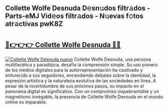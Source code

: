 ## Collette Wolfe Desnuda D𝚎sn𝚞dos filtr𝚊dos - Parts-eMJ Vid𝚎os filtr𝚊dos - N𝚞evas f𝚘tos atr𝚊ctivas pwK8Z

# <h2><a href="http://mb7d6rb.tromn.icu/?c=Collette+Wolfe+Desnuda">🔗👉👉👉 Collette Wolfe Desnuda 🔗🔗</a></h2>

[![Collette Wolfe Desnuda nuevo](https://i.imgur.com/pEAQMta.gif)](http://mb7d6rb.tromn.icu/?c=Collette+Wolfe+Desnuda)
Collette Wolfe Desnuda, una persona multifacética y paradójica, desafía la comprensión simple. Su uso pionero de los medios digitales para la autorrepresentación ha cautivado y enfurecido a sus seguidores, encendiendo debates sobre la identidad, la expresión artística y la naturaleza evolutiva de las sociedades en línea. A pesar de la incertidumbre de sus próximos pasos, su impacto en el panorama digital es significativo. Con un compromiso inquebrantable y un magnetismo innegable, la presencia de Collette Wolfe Desnuda en el mundo online es imparable.
